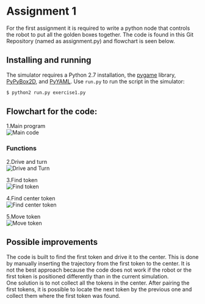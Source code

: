 # Assignment 1
For the first assignment it is required to write a python node that controls the robot to put all the golden boxes together. The code is found in this Git Repository (named as assignment.py) and flowchart is seen below.

## Installing and running
The simulator requires a Python 2.7 installation, the [pygame](http://pygame.org/) library, [PyPyBox2D](https://pypi.python.org/pypi/pypybox2d/2.1-r331), and [PyYAML](https://pypi.python.org/pypi/PyYAML/).
Use `run.py` to run the script in the simulator:
```bash
$ python2 run.py exercise1.py
```

## Flowchart for the code:
1.Main program <br>
![Main code](https://github.com/IrisLaanearu/Project/assets/145934148/46febfeb-dc51-43b3-9dd9-7ff3cd4010fc)

### Functions
2.Drive and turn <br>
![Drive and Turn](https://github.com/IrisLaanearu/Project/assets/145934148/825e101a-c4d2-47df-bd40-4a5d199912d9)

3.Find token <br>
![Find token](https://github.com/IrisLaanearu/Project/assets/145934148/fbb8632e-7bb7-48fe-a177-5d41a1065250)

4.Find center token <br>
![Find center token](https://github.com/IrisLaanearu/Project/assets/145934148/a2ed04a9-09f9-476a-b0f8-89d6435bb0e8)

5.Move token <br>
![Move token](https://github.com/IrisLaanearu/Project/assets/145934148/5ced616d-d684-4e95-9af7-51f84b9a7ead)

## Possible improvements
The code is built to find the first token and drive it to the center. This is done by manually inserting the trajectory from the first token to the center. It is not the best approach because the code does not work if the robot or the first token is positioned differently than in the current simulation. <br>
One solution is to not collect all the tokens in the center. After pairing the first tokens, it is possible to locate the next token by the previous one and collect them where the first token was found.
